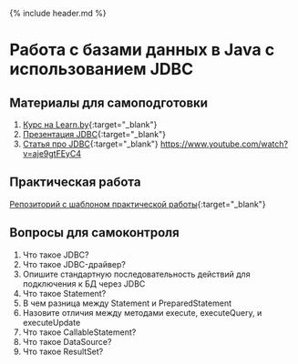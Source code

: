 {% include header.md %}

Работа с базами данных в Java c использованием JDBC
====================

Материалы для самоподготовки
---------------------
1. [Курс на Learn.by](https://learn.by/courses/course-v1:EPAM+JDBC_RD_BY+ext1/about){:target="_blank"}
1. [Презентация JDBC](./presentations/JDBC.pptx){:target="_blank"}
1. [Статья про JDBC](https://javarush.ru/groups/posts/2172-jdbc-ili-s-chego-vsje-nachinaetsja){:target="_blank"}
https://www.youtube.com/watch?v=aje9gtFEyC4

Практическая работа
---------------------
[Репозиторий с шаблоном практической работы](https://github.com/JAVA-ONLINE-EDUCATION-COURSE/java-jdbc-template){:target="_blank"}

Вопросы для самоконтроля
---------------------
1. Что такое JDBC?
1. Что такое JDBC-драйвер?
1. Опишите стандартную последовательность действий для подключения к БД через JDBC
1. Что такое Statement?
1. В чем разница между Statement и PreparedStatement
1. Назовите отличия между методами execute, executeQuery, и executeUpdate
1. Что такое CallableStatement?
1. Что такое DataSource?
1. Что такое ResultSet?

